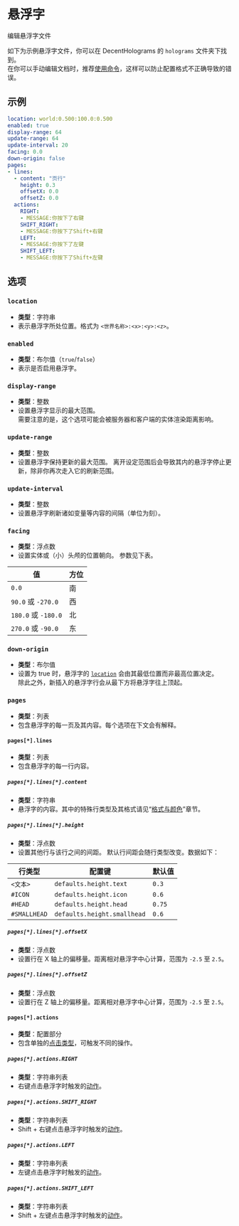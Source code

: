 # 悬浮字
编辑悬浮字文件

如下为示例悬浮字文件，你可以在 DecentHolograms 的 `holograms` 文件夹下找到。  
在你可以手动编辑文档时，推荐[使用命令](general.commands.md)，这样可以防止配置格式不正确导致的错误。

## 示例

``` YAML title="hologram.yml"
location: world:0.500:100.0:0.500
enabled: true
display-range: 64
update-range: 64
update-interval: 20
facing: 0.0
down-origin: false
pages:
- lines:
  - content: "页行"
    height: 0.3
    offsetX: 0.0
    offsetZ: 0.0
  actions:
    RIGHT:
    - MESSAGE:你按下了右键
    SHIFT_RIGHT:
    - MESSAGE:你按下了Shift+右键
    LEFT:
    - MESSAGE:你按下了左键
    SHIFT_LEFT:
    - MESSAGE:你按下了Shift+左键
```

## 选项

### `location`

* **类型**：字符串
* 表示悬浮字所处位置。格式为 `<世界名称>:<x>:<y>:<z>`。

### `enabled`

* **类型**：布尔值（`true`/`false`）
* 表示是否启用悬浮字。

### `display-range`

* **类型**：整数
* 设置悬浮字显示的最大范围。  
  需要注意的是，这个选项可能会被服务器和客户端的实体渲染距离影响。

### `update-range`

* **类型**：整数
* 设置悬浮字保持更新的最大范围。
  离开设定范围后会导致其内的悬浮字停止更新，除非你再次走入它的刷新范围。

### `update-interval`

* **类型**：整数
* 设置悬浮字刷新诸如变量等内容的间隔（单位为刻）。

### `facing`

* **类型**：浮点数
* 设置实体或（小）头颅的位置朝向。
  参数见下表。

|值|方位|
|---|---|
|`0.0`|南|
|`90.0` 或 `-270.0`|西|
|`180.0` 或 `-180.0`|北|
|`270.0` 或 `-90.0`|东|

### `down-origin`

* **类型**：布尔值
* 设置为 true 时，悬浮字的 [`location`](#location) 会由其最低位置而非最高位置决定。  
  除此之外，新插入的悬浮字行会从最下方将悬浮字往上顶起。

### `pages`

* **类型**：列表
* 包含悬浮字的每一页及其内容。每个选项在下文会有解释。

#### `pages[*].lines`

* **类型**：列表
* 包含悬浮字的每一行内容。

##### `pages[*].lines[*].content`

* **类型**：字符串
* 悬浮字的内容。其中的特殊行类型及其格式请见“[格式与颜色](general.formats-colors.md)”章节。

##### `pages[*].lines[*].height`

* **类型**：浮点数
* 设置其他行与该行之间的间距。
  默认行间距会随行类型改变。数据如下：

|行类型|配置键|默认值|
|---|---|---|
|`<文本>`|`defaults.height.text`|`0.3`|
|`#ICON`|`defaults.height.icon`|`0.6`|
|`#HEAD`|`defaults.height.head`|`0.75`|
|`#SMALLHEAD`|`defaults.height.smallhead`|`0.6`|

##### `pages[*].lines[*].offsetX`

* **类型**：浮点数
* 设置行在 X 轴上的偏移量。距离相对悬浮字中心计算，范围为 `-2.5` 至 `2.5`。

##### `pages[*].lines[*].offsetZ`

* **类型**：浮点数
* 设置行在 Z 轴上的偏移量。距离相对悬浮字中心计算，范围为 `-2.5` 至 `2.5`。

#### `pages[*].actions`

* **类型**：配置部分
* 包含单独的[点击类型](general.actions.md#点击类型)，可触发不同的操作。

##### `pages[*].actions.RIGHT`

* **类型**：字符串列表
* 右键点击悬浮字时触发的[动作](general.actions.md)。

##### `pages[*].actions.SHIFT_RIGHT`

* **类型**：字符串列表
* Shift + 右键点击悬浮字时触发的[动作](general.actions.md)。

##### `pages[*].actions.LEFT`

* **类型**：字符串列表
* 左键点击悬浮字时触发的[动作](general.actions.md)。

##### `pages[*].actions.SHIFT_LEFT`

* **类型**：字符串列表
* Shift + 左键点击悬浮字时触发的[动作](general.actions.md)。